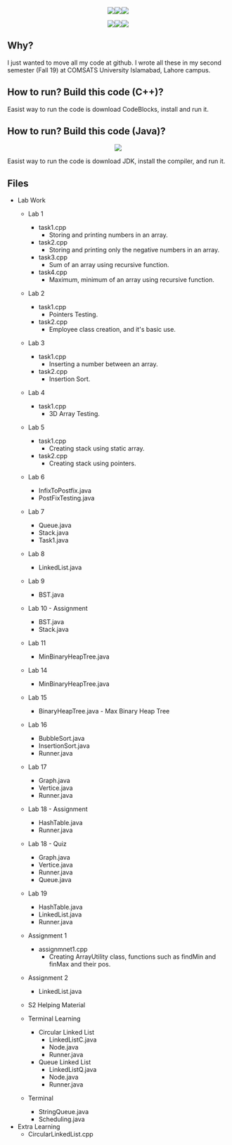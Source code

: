 <p align="center"><img src='https://img.shields.io/badge/Developer-Arose%20Niazi-blue.svg?style=popout-square&logo=c%2B%2B' ><img src='https://img.shields.io/badge/Programmed%20in-C++-blue.svg?style=popout-square&logo=c%2B%2B' ><img src='https://img.shields.io/badge/Compiled%20with-GNU%20GCC-blue.svg?style=popout-square&logo=c%2B%2B' ></p>
<p align="center"><img src='https://img.shields.io/badge/Developer-Arose%20Niazi-blue.svg?style=popout-square&logo=Java' ><img src='https://img.shields.io/badge/Programmed%20in-Java%208-blue.svg?style=popout-square&logo=Java' ><img src='https://img.shields.io/badge/Programmed%20in-Java-blue.svg?style=popout-square&logo=Java' ></p>

## Why?
I just wanted to move all my code at github. I wrote all these in my second semester (Fall 19) at COMSATS University Islamabad, Lahore campus.

## How to run? Build this code (C++)?
Easist way to run the code is download CodeBlocks, install and run it. 

## How to run? Build this code (Java)?
<p align="center"><a url='https://www.oracle.com/technetwork/java/javase/downloads/jdk8-downloads-2133151.html'><img src='https://img.shields.io/badge/Java%20Development%20Kit-8%20Onwards-orange.svg?style=popout-square&logo=codio' /></a></p>
Easist way to run the code is download JDK, install the compiler, and run it. 

## Files
- Lab Work
	- Lab 1
		- task1.cpp
			- Storing and printing numbers in an array.
		- task2.cpp
			- Storing and printing only the negative numbers in an array.
		- task3.cpp
			- Sum of an array using recursive function.
		- task4.cpp
			- Maximum, minimum of an array using recursive function.
	- Lab 2
		- task1.cpp
			- Pointers Testing.
		- task2.cpp
			- Employee class creation, and it's basic use. 
	- Lab 3
		- task1.cpp
			- Inserting a number between an array.
		- task2.cpp
			- Insertion Sort.
	- Lab 4
		- task1.cpp
			- 3D Array Testing.
	- Lab 5
		- task1.cpp
			- Creating stack using static array.
		- task2.cpp
			- Creating stack using pointers.
	- Lab 6
		- InfixToPostfix.java
		- PostFixTesting.java
	- Lab 7
		- Queue.java
		- Stack.java
		- Task1.java
	- Lab 8
		- LinkedList.java
	- Lab 9
		- BST.java
	- Lab 10 - Assignment
		- BST.java
		- Stack.java
	- Lab 11
		- MinBinaryHeapTree.java
	- Lab 14
		- MinBinaryHeapTree.java
	- Lab 15
		- BinaryHeapTree.java - Max Binary Heap Tree
	- Lab 16
		- BubbleSort.java
		- InsertionSort.java
		- Runner.java
	- Lab 17
		- Graph.java
		- Vertice.java
		- Runner.java
	- Lab 18 - Assignment
		- HashTable.java
		- Runner.java
	- Lab 18 - Quiz
		- Graph.java
		- Vertice.java
		- Runner.java
		- Queue.java
	- Lab 19
		- HashTable.java
		- LinkedList.java
		- Runner.java
	
		
		
	- Assignment 1
		- assignmnet1.cpp
			- Creating ArrayUtility class, functions such as findMin and finMax and their pos. 
	- Assignment 2
		- LinkedList.java		
		
	- S2 Helping Material
	- Terminal Learning
		- Circular Linked List
			- LinkedListC.java
			- Node.java
			- Runner.java
		- Queue Linked List
			- LinkedListQ.java
			- Node.java
			- Runner.java
	- Terminal
		- StringQueue.java
		- Scheduling.java
- Extra Learning
	- CircularLinkedList.cpp
